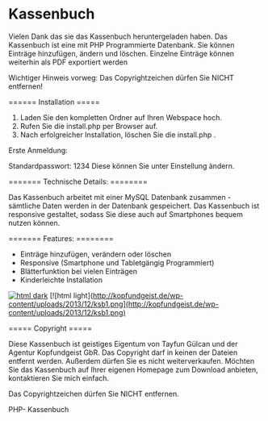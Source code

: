 Kassenbuch
==========

Vielen Dank das sie das Kassenbuch heruntergeladen haben.
Das Kassenbuch ist eine mit PHP Programmierte Datenbank. 
Sie können Einträge hinzufügen, ändern und löschen.
Einzelne Einträge können weiterhin als PDF exportiert werden

Wichtiger Hinweis vorweg: 
Das Copyrightzeichen dürfen Sie NICHT entfernen!

====== Installation =====

1. Laden Sie den kompletten Ordner auf Ihren Webspace hoch.
2. Rufen Sie die install.php per Browser auf. 
3. Nach erfolgreicher Installation, löschen Sie die install.php .

Erste Anmeldung:
 
Standardpasswort: 1234
Diese können Sie unter Einstellung ändern.

======= Technische Details: ========

Das Kassenbuch arbeitet mit einer MySQL Datenbank zusammen - sämtliche Daten werden in der Datenbank gespeichert. 
Das Kassenbuch ist responsive gestaltet, sodass Sie diese auch auf Smartphones bequem nutzen können.

======= Features: ========

- Einträge hinzufügen, verändern oder löschen
- Responsive (Smartphone und Tabletgängig Programmiert)
- Blätterfunktion bei vielen Einträgen
- Kinderleichte Installation

[![html dark](http://kopfundgeist.de/wp-content/uploads/2013/12/ksb3.png)](http://kopfundgeist.de/wp-content/uploads/2013/12/ksb3.png)
[![html light](http://kopfundgeist.de/wp-content/uploads/2013/12/ksb1.png](http://kopfundgeist.de/wp-content/uploads/2013/12/ksb1.png)

===== Copyright =====

Diese Kassenbuch ist geistiges Eigentum von Tayfun Gülcan und der Agentur Kopfundgeist GbR. Das Copyright darf in keinen der Dateien entfernt werden. 
Außerdem dürfen Sie es nicht weiterverkaufen.
Möchten Sie das Kassenbuch auf Ihrer eigenen Homepage zum Download anbieten, kontaktieren Sie mich einfach.

Das Copyrightzeichen dürfen Sie NICHT entfernen.

PHP- Kassenbuch

